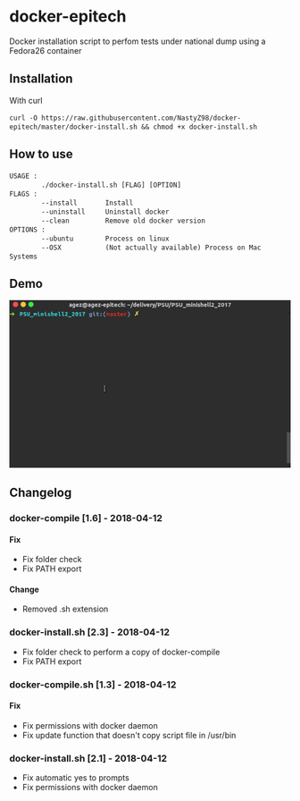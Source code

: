 # docker-epitech
Docker installation script to perfom tests  under national dump using a Fedora26 container

## Installation

With curl
```shell
curl -O https://raw.githubusercontent.com/NastyZ98/docker-epitech/master/docker-install.sh && chmod +x docker-install.sh
```

## How to use

```shell
USAGE :
        ./docker-install.sh [FLAG] [OPTION]
FLAGS :
        --install       Install
        --uninstall     Uninstall docker
        --clean         Remove old docker version
OPTIONS :
        --ubuntu        Process on linux
        --OSX           (Not actually available) Process on Mac Systems
```

## Demo
![GIF](https://raw.githubusercontent.com/NastyZ98/docker-epitech/master/demo/demo.gif)

## Changelog
### docker-compile [1.6] - 2018-04-12
#### Fix
- Fix folder check
- Fix PATH export
#### Change
- Removed .sh extension
### docker-install.sh [2.3] - 2018-04-12
- Fix folder check to perform a copy of docker-compile
- Fix PATH export
### docker-compile.sh [1.3] - 2018-04-12
#### Fix
- Fix permissions with docker daemon
- Fix update function that doesn't copy script file in /usr/bin
### docker-install.sh [2.1] - 2018-04-12
- Fix automatic yes to prompts
- Fix permissions with docker daemon